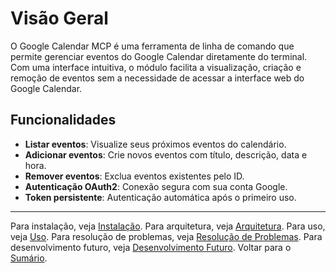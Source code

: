 # Visão Geral

O Google Calendar MCP é uma ferramenta de linha de comando que permite gerenciar eventos do Google Calendar diretamente do terminal. Com uma interface intuitiva, o módulo facilita a visualização, criação e remoção de eventos sem a necessidade de acessar a interface web do Google Calendar.

## Funcionalidades

- **Listar eventos**: Visualize seus próximos eventos do calendário.
- **Adicionar eventos**: Crie novos eventos com título, descrição, data e hora.
- **Remover eventos**: Exclua eventos existentes pelo ID.
- **Autenticação OAuth2**: Conexão segura com sua conta Google.
- **Token persistente**: Autenticação automática após o primeiro uso.

---
Para instalação, veja [Instalação](installation.md).
Para arquitetura, veja [Arquitetura](architecture.md).
Para uso, veja [Uso](usage.md).
Para resolução de problemas, veja [Resolução de Problemas](troubleshooting.md).
Para desenvolvimento futuro, veja [Desenvolvimento Futuro](future.md).
Voltar para o [Sumário](README.md).
